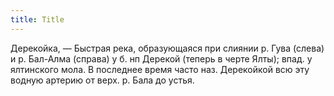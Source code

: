 ```yaml
---
title: Title
---
```


Дерекойка, — Быстрая река, образующаяся при слиянии р. Гува (слева) и р.
Бал-Алма (справа) у б. нп Дерекой (теперь в черте Ялты); впад. у ялтинского
мола. В последнее время часто наз. Дерекойкой всю эту водную артерию от верх. р.
Бала до устья.
